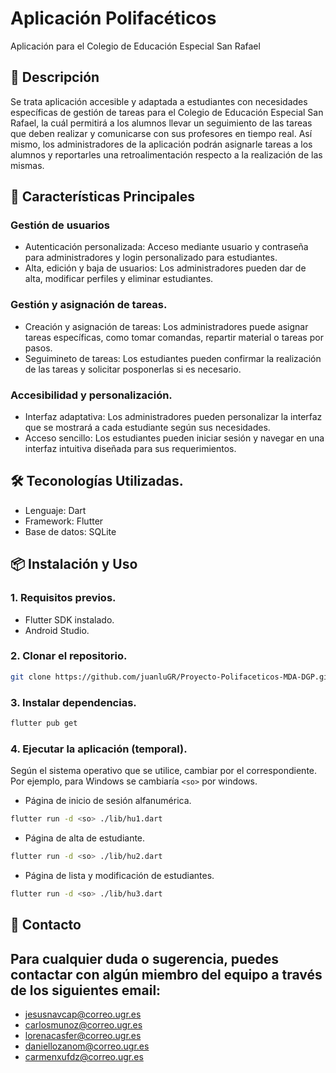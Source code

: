# Aplicación Polifacéticos

Aplicación para el Colegio de Educación Especial San Rafael

## 📝 Descripción

Se trata aplicación accesible y adaptada a estudiantes con necesidades específicas de gestión de tareas para el Colegio de Educación Especial San Rafael, la cuál permitirá a los alumnos llevar un seguimiento de las tareas que deben realizar y comunicarse con sus profesores en tiempo real. 
Así mismo, los administradores de la aplicación podrán asignarle tareas a los alumnos y reportarles una retroalimentación respecto a la realización de las mismas.


## 🚀 Características Principales

### Gestión de usuarios
- Autenticación personalizada:
Acceso mediante usuario y contraseña para administradores y login personalizado para estudiantes.
- Alta, edición y baja de usuarios:
Los administradores pueden dar de alta, modificar perfiles y eliminar estudiantes.

### Gestión y asignación de tareas.
- Creación y asignación de tareas:
Los administradores puede asignar tareas específicas, como tomar comandas, repartir material o tareas por pasos.
- Seguimineto de tareas:
Los estudiantes pueden confirmar la realización de las tareas y solicitar posponerlas si es necesario.

### Accesibilidad y personalización.
- Interfaz adaptativa:
Los administradores pueden personalizar la interfaz que se mostrará a cada estudiante según sus necesidades.
- Acceso sencillo:
Los estudiantes pueden iniciar sesión y navegar en una interfaz intuitiva diseñada para sus requerimientos.

## 🛠️ Teconologías Utilizadas.
- Lenguaje: Dart
- Framework: Flutter
- Base de datos: SQLite

## 📦 Instalación y Uso
### 1. Requisitos previos.
- Flutter SDK instalado.
- Android Studio.

### 2. Clonar el repositorio.
```bash
git clone https://github.com/juanluGR/Proyecto-Polifaceticos-MDA-DGP.git
```

### 3. Instalar dependencias.
```bash
flutter pub get
```

### 4. Ejecutar la aplicación (temporal).
Según el sistema operativo que se utilice, cambiar <so> por el correspondiente. Por ejemplo, para Windows se cambiaría `<so>` por windows.

- Página de inicio de sesión alfanumérica.
```bash
flutter run -d <so> ./lib/hu1.dart
```

- Página de alta de estudiante.
```bash
flutter run -d <so> ./lib/hu2.dart
```

- Página de lista y modificación de estudiantes.
```bash
flutter run -d <so> ./lib/hu3.dart
```

## 📧 Contacto
Para cualquier duda o sugerencia, puedes contactar con algún miembro del equipo a través de los siguientes email:
- 
- jesusnavcap@correo.ugr.es
- carlosmunoz@correo.ugr.es
- lorenacasfer@correo.ugr.es
- daniellozanom@correo.ugr.es
- carmenxufdz@correo.ugr.es
